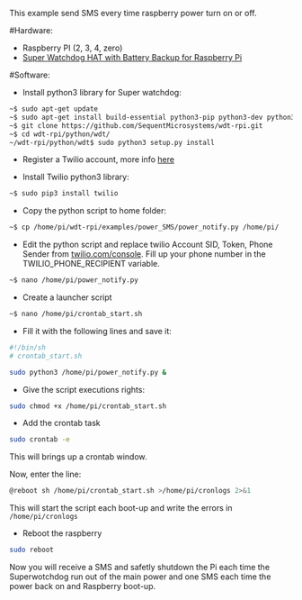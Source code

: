 This example send SMS every time raspberry power turn on or off.

#Hardware:
 - Raspberry PI (2, 3, 4, zero)
 - [Super Watchdog HAT with Battery Backup for Raspberry Pi](https://sequentmicrosystems.com/collections/all-io-cards/products/raspberry-pi-battery-backup)

#Software:
 * Install python3 library for Super watchdog:
```bash
~$ sudo apt-get update
~$ sudo apt-get install build-essential python3-pip python3-dev python3-smbus
~$ git clone https://github.com/SequentMicrosystems/wdt-rpi.git
~$ cd wdt-rpi/python/wdt/
~/wdt-rpi/python/wdt$ sudo python3 setup.py install
```

 * Register a Twilio account, more info [here](https://raspberrypi-guide.github.io/programming/send-sms-messages)

 * Install Twilio python3 library:
```bash
~$ sudo pip3 install twilio
```

 * Copy the python script to home folder:
```bash
~$ cp /home/pi/wdt-rpi/examples/power_SMS/power_notify.py /home/pi/
```

 * Edit the python script and replace twilio Account SID, Token, Phone Sender from [twilio.com/console](https://www.twilio.com/login?g=%2Fconsole%3F&t=2b1c98334b25c1a785ef15b6556396290e3c704a9b57fc40687cbccd79c46a8c). Fill up your phone number in the TWILIO_PHONE_RECIPIENT variable.  
```bash
~$ nano /home/pi/power_notify.py
```

 * Create a launcher script
```bash
~$ nano /home/pi/crontab_start.sh
```

 * Fill it with the following lines and save it:
```bash
#!/bin/sh
# crontab_start.sh

sudo python3 /home/pi/power_notify.py &
```

  * Give the script executions rights:
```bash
sudo chmod +x /home/pi/crontab_start.sh
```

 * Add the crontab task
```bash
sudo crontab -e
```
This will brings up a crontab window.

Now, enter the line:
```bash
@reboot sh /home/pi/crontab_start.sh >/home/pi/cronlogs 2>&1
```
This will start the script each boot-up and write the errors in ```/home/pi/cronlogs```

 * Reboot the raspberry
```bash
sudo reboot
```

Now you will receive a SMS and safetly shutdown the Pi each time the Superwotchdog run out of the main power and one SMS each time the power back on and Raspberry boot-up.
  
